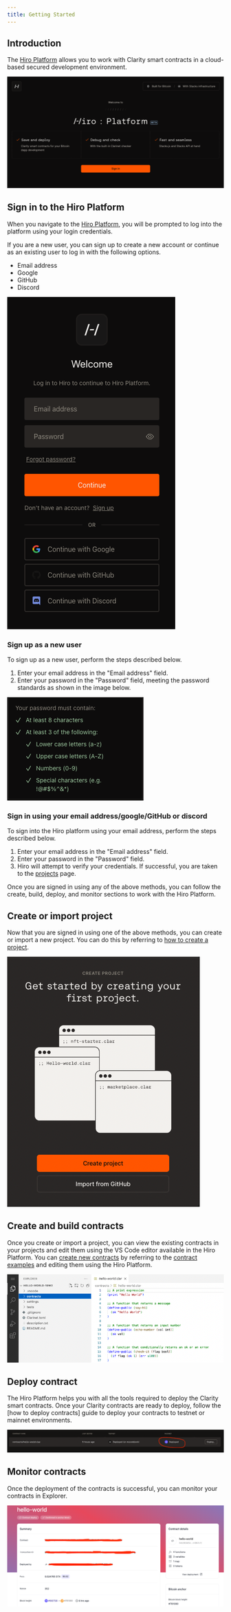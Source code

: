 ```yaml
---
title: Getting Started
---
```


## Introduction

The [Hiro Platform](https://platform.hiro.so/) allows you to work with Clarity smart contracts in a cloud-based secured development environment.

![The Hiro Platform landing page](images/platform-sign-in.png)

## Sign in to the Hiro Platform

When you navigate to the [Hiro Platform](https://platform.hiro.so/), you will be prompted to log into the platform using your login credentials.

If you are a new user, you can sign up to create a new account or continue as an existing user to log in with the following options.

- Email address
- Google
- GitHub
- Discord

![Platform login](images/platform-login.png)

### Sign up as a new user

To sign up as a new user, perform the steps described below.

1. Enter your email address in the "Email address" field.
2. Enter your password in the "Password" field, meeting the password standards as shown in the image below.

![Password standards](images/password-standards.png)

### Sign in using your email address/google/GitHub or discord

To sign into the Hiro platform using your email address, perform the steps described below.

1. Enter your email address in the "Email address" field.
2. Enter your password in the "Password" field.
3. Hiro will attempt to verify your credentials. If successful, you are taken to the [projects](https://platform.hiro.so/projects/) page.

Once you are signed in using any of the above methods, you can follow the create, build, deploy, and monitor sections to work with the Hiro Platform.

## Create or import project

Now that you are signed in using one of the above methods, you can create or import a new project. You can do this by referring to [how to create a project](how-to-guides/how-to-create-project.md).

![create and import project](images/create-or-import-project.png)

## Create and build contracts

Once you create or import a project, you can view the existing contracts in your projects and edit them using the VS Code editor available in the Hiro Platform. You can [create new contracts](how-to-guides/how-to-create-contract.md) by referring to the [contract examples](feature-guides/contract-examples.md) and editing them using the Hiro Platform.


![create and build contracts](images/vs-code-editor.png)

## Deploy contract

The Hiro Platform helps you with all the tools required to deploy the Clarity smart contracts. Once your Clarity contracts are ready to deploy, follow the [how to deploy contracts] guide to deploy your contracts to testnet or mainnet environments.

![Deploy contracts](images/mainnet-deployment.png)

## Monitor contracts

Once the deployment of the contracts is successful, you can monitor your contracts in Explorer.

![explorer](images/explorer.png)
